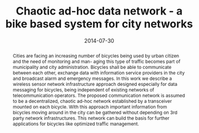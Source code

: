 ---
abstract: Cities are facing an increasing number of bicycles being used by urban citizen
  and the need of monitoring and man- aging this type of traffic becomes part of municipality
  and city administration. Bicycles shall be able to communicate between each other,
  exchange data with information service providers in the city and broadcast alarm
  and emergency messages. In this work we describe a wireless sensor network infrastructure
  approach designed especially for data messaging for bicycles, being independent
  of existing networks of telecommunication operators. The proposed communication
  network is assumed to be a decentralized, chaotic ad-hoc network established by
  a transceiver mounted on each bicycle. With this approach important information
  from bicycles moving around in the city can be gathered without depending on 3rd
  party network infrastructures. This network can build the basis for further applications
  for bicycles like optimized traffic management.
authors:
- Bernhard Isemann
- Markus Gruber
- Janki Grünberger
- Christian Schanes
- Thomas Grechenig
date: '2014-07-30'
featured: false
links:
- name: Publik
  url: https://publik.tuwien.ac.at/showentry.php?ID=235994&lang=2
publication_types:
- '1'
publishDate: '2014-07-30'
specifics: 'Vortrag: The Fifth International Conference on Communications and Electronics
  (ICCE 2014), Da Nang, Vietnam; 30.07.2014 - 01.08.2014; in: "The 2014 IEEE Fifth
  International Conference on Communications and Electronics", IEEE, (2014), ISBN:
  978-1-4799-5049-2; S. 252 - 257.'
title: Chaotic ad-hoc data network - a bike based system for city networks
url_pdf: ''
---